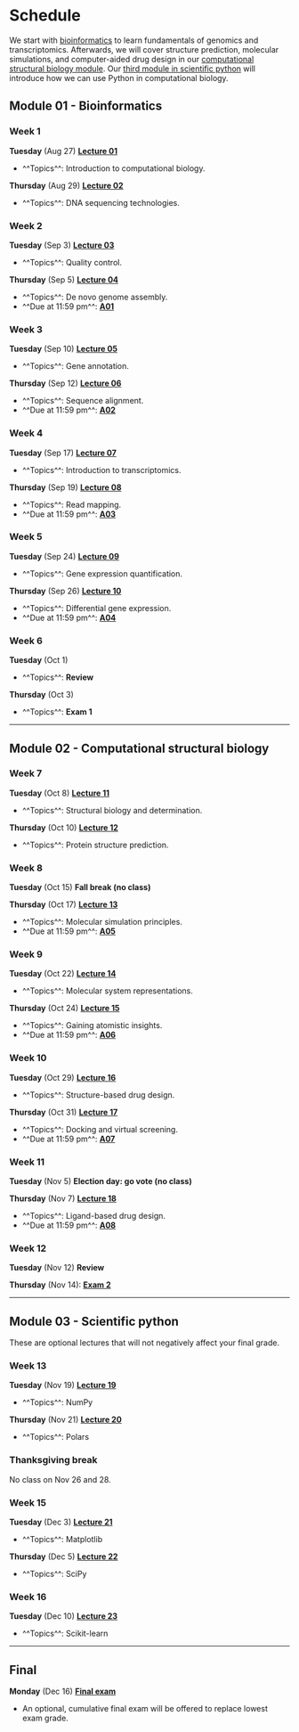 # Schedule

We start with [bioinformatics](#module-01-bioinformatics) to learn fundamentals of genomics and transcriptomics.
Afterwards, we will cover structure prediction, molecular simulations, and computer-aided drug design in our [computational structural biology module](#module-02-computational-structural-biology).
Our [third module in scientific python](#module-03-special-interest-topics) will introduce how we can use Python in computational biology.

## Module 01 - Bioinformatics

### Week 1

**Tuesday** (Aug 27) [**Lecture 01**](../../lectures/01/)

-   ^^Topics^^: Introduction to computational biology.

**Thursday** (Aug 29) [**Lecture 02**](../../lectures/02/)

-   ^^Topics^^: DNA sequencing technologies.

### Week 2

**Tuesday** (Sep 3) [**Lecture 03**](../../lectures/03/)

-   ^^Topics^^: Quality control.

**Thursday** (Sep 5) [**Lecture 04**](../../lectures/04/)

-   ^^Topics^^: De novo genome assembly.
-   ^^Due at 11:59 pm^^: [**A01**](../../assessments/assignments/01)

### Week 3

**Tuesday** (Sep 10) [**Lecture 05**](../../lectures/05/)

-   ^^Topics^^: Gene annotation.

**Thursday** (Sep 12) [**Lecture 06**](../../lectures/06/)

-   ^^Topics^^: Sequence alignment.
-   ^^Due at 11:59 pm^^: [**A02**](../../assessments/assignments/02)

### Week 4

**Tuesday** (Sep 17) [**Lecture 07**](../../lectures/07/)

-   ^^Topics^^: Introduction to transcriptomics.

**Thursday** (Sep 19)  [**Lecture 08**](../../lectures/08/)

-   ^^Topics^^: Read mapping.
-   ^^Due at 11:59 pm^^: [**A03**](../../assessments/assignments/03)

### Week 5

**Tuesday** (Sep 24) [**Lecture 09**](../../lectures/09/)

-   ^^Topics^^: Gene expression quantification.

**Thursday** (Sep 26) [**Lecture 10**](../../lectures/10/)

-   ^^Topics^^: Differential gene expression.
-   ^^Due at 11:59 pm^^: [**A04**](../../assessments/assignments/04)

### Week 6

**Tuesday** (Oct 1)

-   ^^Topics^^: **Review**

**Thursday** (Oct 3)

-   ^^Topics^^: **Exam 1**

<hr>

## Module 02 - Computational structural biology

### Week 7

**Tuesday** (Oct 8) [**Lecture 11**](../../lectures/11/)

-   ^^Topics^^: Structural biology and determination.

**Thursday** (Oct 10) [**Lecture 12**](../../lectures/12/)

-   ^^Topics^^: Protein structure prediction.

### Week 8

**Tuesday** (Oct 15) **Fall break (no class)**

**Thursday** (Oct 17) [**Lecture 13**](../../lectures/13/)

-   ^^Topics^^: Molecular simulation principles.
-   ^^Due at 11:59 pm^^: [**A05**](../../assessments/assignments/05)

### Week 9

**Tuesday** (Oct 22) [**Lecture 14**](../../lectures/14/)

-   ^^Topics^^: Molecular system representations.

**Thursday** (Oct 24) [**Lecture 15**](../../lectures/15/)

-   ^^Topics^^: Gaining atomistic insights.
-   ^^Due at 11:59 pm^^: [**A06**](../../assessments/assignments/06)

### Week 10

**Tuesday** (Oct 29) [**Lecture 16**](../../lectures/16/)

-   ^^Topics^^: Structure-based drug design.

**Thursday** (Oct 31) [**Lecture 17**](../../lectures/17/)

-   ^^Topics^^: Docking and virtual screening.
-   ^^Due at 11:59 pm^^: [**A07**](../../assessments/assignments/07)

### Week 11

**Tuesday** (Nov 5) **Election day: go vote (no class)**

**Thursday** (Nov 7) [**Lecture 18**](../../lectures/18/)

-   ^^Topics^^: Ligand-based drug design.
-   ^^Due at 11:59 pm^^: [**A08**](../../assessments/assignments/08)

### Week 12

**Tuesday** (Nov 12) **Review**

**Thursday** (Nov 14): [**Exam 2**](../assessments/exams/csb/)

<hr>

## Module 03 - Scientific python

These are optional lectures that will not negatively affect your final grade.

### Week 13

**Tuesday** (Nov 19) [**Lecture 19**](../../lectures/19/)

-   ^^Topics^^: NumPy

**Thursday** (Nov 21) [**Lecture 20**](../../lectures/20/)

-   ^^Topics^^: Polars

### Thanksgiving break

No class on Nov 26 and 28.

### Week 15

**Tuesday** (Dec 3) [**Lecture 21**](../../lectures/21/)

-   ^^Topics^^: Matplotlib

**Thursday** (Dec 5) [**Lecture 22**](../../lectures/22/)

-   ^^Topics^^: SciPy

### Week 16

**Tuesday** (Dec 10) [**Lecture 23**](../../lectures/23/)

-   ^^Topics^^: Scikit-learn

<hr>

## Final

**Monday** (Dec 16) [**Final exam**](../assessments/exams/final/)

-   An optional, cumulative final exam will be offered to replace lowest exam grade.
